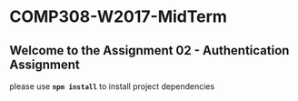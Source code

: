 # COMP308-W2017-MidTerm

## Welcome to the Assignment 02 - Authentication Assignment

please use **`npm install`** to install project dependencies

